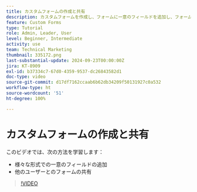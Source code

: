 ```yaml
---
title: カスタムフォームの作成と共有
description: カスタムフォームを作成し、フォームに一意のフィールドを追加し、フォームをユーザーと共有する方法について説明します。
feature: Custom Forms
type: Tutorial
role: Admin, Leader, User
level: Beginner, Intermediate
activity: use
team: Technical Marketing
thumbnail: 335172.png
last-substantial-update: 2024-09-23T00:00:00Z
jira: KT-8909
exl-id: b37334c7-67d0-4359-9537-dc26843582d1
doc-type: video
source-git-commit: d17df7162ccaab6b62db34209f50131927c0a532
workflow-type: ht
source-wordcount: '51'
ht-degree: 100%

---
```


# カスタムフォームの作成と共有

このビデオでは、次の方法を学習します：

* 様々な形式での一意のフィールドの追加
* 他のユーザーとのフォームの共有

>[!VIDEO](https://video.tv.adobe.com/v/3420151/?quality=12&learn=on&enablevpops&captions=jpn)

